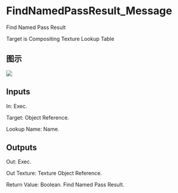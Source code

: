 # FindNamedPassResult_Message

Find Named Pass Result

Target is Compositing Texture Lookup Table

## 图示

![]($-20221218-18291110.png)

## Inputs

In: Exec.

Target: Object Reference.

Lookup Name: Name.  

## Outputs

Out: Exec.

Out Texture: Texture Object Reference.

Return Value: Boolean. Find Named Pass Result.

